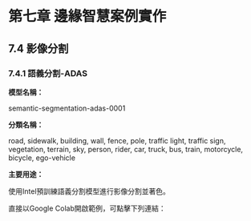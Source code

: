 #  第七章 邊緣智慧案例實作

## 7.4 影像分割

### 7.4.1 語義分割-ADAS

**模型名稱：**

semantic-segmentation-adas-0001

**分類名稱：**

road, sidewalk, building, wall, fence, pole, traffic light, traffic sign, vegetation, terrain, sky, person, rider, car, truck, bus, train, motorcycle, bicycle, ego-vehicle  

**主要用途：**

使用Intel預訓練語義分割模型進行影像分割並著色。  

直接以Google Colab開啟範例，可點擊下列連結：  



